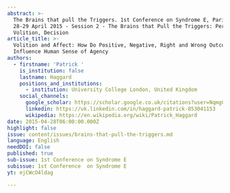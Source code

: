 ```yaml
---
abstract: >-
  The Brains that pull the Triggers. 1st Conference on Syndrome E, Paris IAS,
  28-29 April 2015 - Session 2 - The Brains that Pull the Triggers: Perception,
  Volition, Decision
article_title: >-
  Volition and Affect: How Do Positive, Negative, Right and Wrong Outcomes
  Influence Human Sense of Agency
authors:
  - firstname: 'Patrick '
    is_institution: false
    lastname: Haggard
    positions_and_institutions:
      - institution: University College London, United Kingdom
    social_channels:
      google_scholar: https://scholar.google.co.uk/citations?user=NqmgC9gAAAAJ&hl=en
      linkedin: https://uk.linkedin.com/in/haggard-patrick-853041153
      wikipedia: https://en.wikipedia.org/wiki/Patrick_Haggard
date: 2015-04-28T06:00:00.000Z
highlight: false
issue: content/issues/brains-that-pull-the-triggers.md
language: English
needDOI: false
published: true
sub-issue: 1st Conference on Syndrome E
subissue: 1st Conference  on Syndrome E
yt: ejCWcO4ldag

---
```


<Youtube yt="ejCWcO4ldag" caption="Volition and Affect: How Do Positive, Negative, Right and Wrong Outcomes Influence Human Sense of Agency"></Youtube>